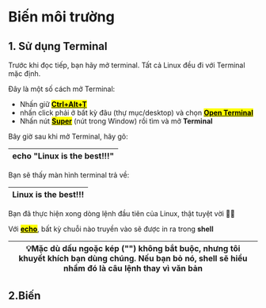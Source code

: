 # Biến môi trường

## 1. Sử dụng Terminal

Trước khi đọc tiếp, bạn hãy mở terminal. Tất cả Linux đều đi với Terminal mặc định.

Đây là một số cách mở Terminal:

- Nhấn giữ **<mark><u>Ctrl+Alt+T</u></mark>**
- nhấn click phải ở bất kỳ đâu (thự mục/desktop) và chọn **<mark><u>Open Terminal</u></mark>**
- Nhấn nút **<mark><u>Super</u></mark>** (nút  trong Window) rồi tìm và mở **Terminal**

Bây giờ sau khi mở Terminal, hãy gõ:

| echo "Linux is the best!!!" |
| --------------------------- |

Bạn sẽ thấy màn hình terminal trả về:

| Linux is the best!!! |
| -------------------- |

Bạn đã thực hiện xong dòng lệnh đầu tiên của Linux, thật tuyệt vời 🎉🎉

Với **<mark><u>echo</u></mark>**, bất kỳ chuỗi nào truyền vào sẽ được in ra trong **shell**

| 💡Mặc dù dấu ngoặc kép ("") không bắt buộc, nhưng tôi khuyết khích bạn dùng chúng. Nếu bạn bỏ nó, shell sẽ hiểu nhầm đó là câu lệnh thay vì văn bản |
| --------------------------------------------------------------------------------------------------------------------------------------------------- |

## 2.Biến
